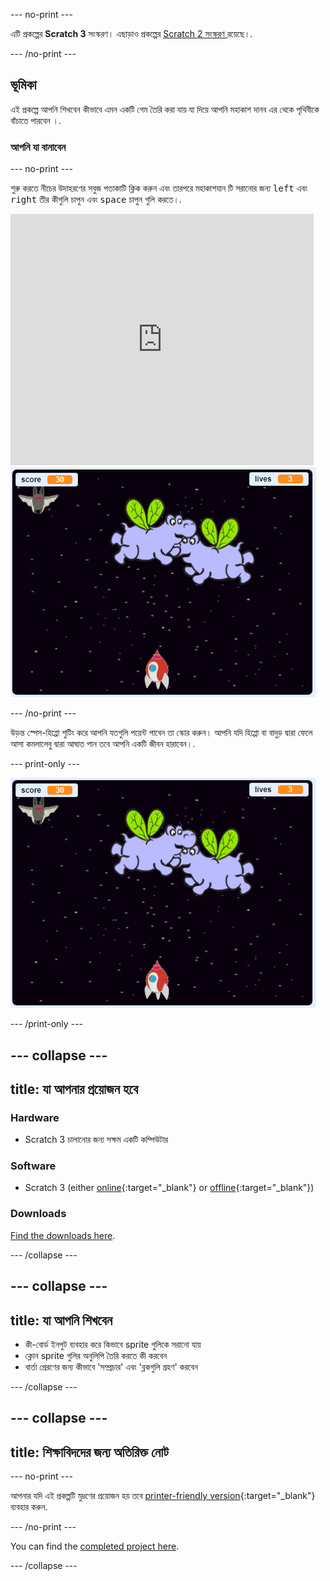 \--- no-print \---

এটি প্রকল্পের **Scratch 3** সংস্করণ। এছাড়াও প্রকল্পের [Scratch 2 সংস্করণ ](https://projects.raspberrypi.org/en/projects/clone-wars-scratch2) রয়েছে।.

\--- /no-print \---

## ভূমিকা

এই প্রকল্পে আপনি শিখবেন কীভাবে এমন একটি গেম তৈরি করা যায় যা দিয়ে আপনি মহাকাশ দানব এর থেকে পৃথিবীকে বাঁচাতে পারবেন ।.

### আপনি যা বানাবেন

\--- no-print \---

শুরু করতে নীচের উদাহরণের সবুজ পতাকাটি ক্লিক করুন এবং তারপরে মহাকাশযান টি সরানোর জন্য <kbd>left</kbd> এবং <kbd>right</kbd> তীর কীগুলি চাপুন এবং <kbd>space</kbd> চাপুন গুলি করতে।.

<div class="scratch-preview">
  <iframe allowtransparency="true" width="485" height="402" src="https://scratch.mit.edu/projects/embed/276887163/?autostart=false" frameborder="0" scrolling="no"></iframe>
  <img src="images/showcase.png">
</div>

\--- /no-print \---

উড়ন্ত স্পেস-হিপ্পো শুটিং করে আপনি যতগুলি পয়েন্ট পাবেন তা স্কোর করুন। আপনি যদি হিপ্পো বা বাদুড় দ্বারা ফেলে আসা কমলালেবু দ্বারা আঘাত পান তবে আপনি একটি জীবন হারাবেন।.

\--- print-only \---

![desc](images/showcase.png)

\--- /print-only \---

## \--- collapse \---

## title: যা আপনার প্রয়োজন হবে

### Hardware

+ Scratch 3 চালানোর জন্য সক্ষম একটি কম্পিউটার

### Software

+ Scratch 3 (either [online](https://rpf.io/scratchon){:target="_blank"} or [offline](https://rpf.io/scratchoff){:target="_blank"})

### Downloads

[Find the downloads here](https://rpf.io/p/en/clone-wars-go).

\--- /collapse \---

## \--- collapse \---

## title: যা আপনি শিখবেন

+ কী-বোর্ড ইনপুট ব্যবহার করে কিভাবে sprite গুলিকে সরানো যায়
+ ক্লোন sprite গুলির অনুলিপি তৈরি করতে কী করবেন
+ বার্তা প্রেরণের জন্য কীভাবে 'সম্প্রচার' এবং 'ব্লকগুলি গ্রহণ' করবেন

\--- /collapse \---

## \--- collapse \---

## title: শিক্ষাবিদদের জন্য অতিরিক্ত নোট

\--- no-print \---

আপনার যদি এই প্রকল্পটি মুদ্রণের প্রয়োজন হয় তবে [printer-friendly version](https://projects.raspberrypi.org/en/projects/clone-wars/print){:target="_blank"} ব্যবহার করুন.

\--- /no-print \---

You can find the [completed project here](https://rpf.io/p/en/clone-wars-get).

\--- /collapse \---